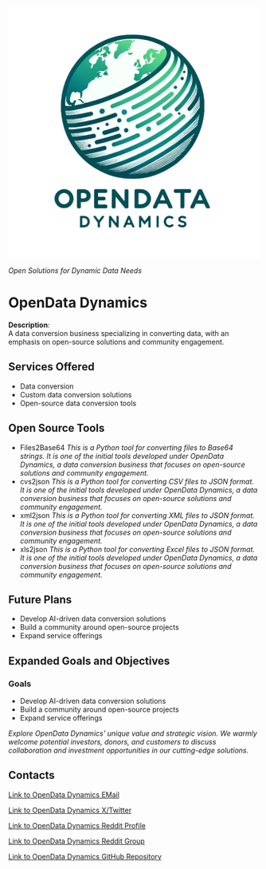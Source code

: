 ![OpenData Dynamics Logo](Assets/Images/logo.png)

*Open Solutions for Dynamic Data Needs*

# OpenData Dynamics

**Description**:  
A data conversion business specializing in converting data, with an emphasis on open-source solutions and community engagement.

## Services Offered

- Data conversion
- Custom data conversion solutions
- Open-source data conversion tools

## Open Source Tools
- Files2Base64 *This is a Python tool for converting files to Base64 strings. It is one of the initial tools developed under OpenData Dynamics, a data conversion business that focuses on open-source solutions and community engagement.*
- cvs2json *This is a Python tool for converting CSV files to JSON format. It is one of the initial tools developed under OpenData Dynamics, a data conversion business that focuses on open-source solutions and community engagement.*
- xml2json *This is a Python tool for converting XML files to JSON format. It is one of the initial tools developed under OpenData Dynamics, a data conversion business that focuses on open-source solutions and community engagement.*
- xls2json *This is a Python tool for converting Excel files to JSON format. It is one of the initial tools developed under OpenData Dynamics, a data conversion business that focuses on open-source solutions and community engagement.*

## Future Plans

- Develop AI-driven data conversion solutions
- Build a community around open-source projects
- Expand service offerings

## Expanded Goals and Objectives

### Goals

- Develop AI-driven data conversion solutions
- Build a community around open-source projects
- Expand service offerings

*Explore OpenData Dynamics' unique value and strategic vision. We warmly welcome potential investors, donors, and customers to discuss collaboration and investment opportunities in our cutting-edge solutions.*

## Contacts

[Link to OpenData Dynamics EMail](mailto:opendatadynamics@gmail.com)

[Link to OpenData Dynamics X/Twitter](https://twitter.com/OpenDataDyn)

[Link to OpenData Dynamics Reddit Profile](https://www.reddit.com/user/OpenDataDynamics)

[Link to OpenData Dynamics Reddit Group](https://www.reddit.com/r/OpenDataDynamics)

[Link to OpenData Dynamics GitHub Repository](https://github.com/TheCompAce/OpenData-Dynamics)